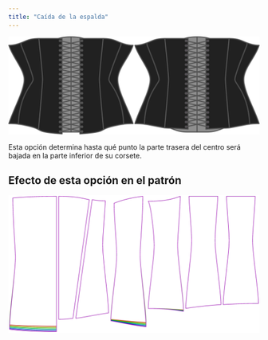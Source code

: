 ```yaml
---
title: "Caída de la espalda"
---
```


![La opción de retroceso en la Catedral](./backdrop.svg)

Esta opción determina hasta qué punto la parte trasera del centro será bajada en la parte inferior de su corsete.

## Efecto de esta opción en el patrón

![Esta imagen muestra el efecto de esta opción superponiendo varias variantes que tienen un valor diferente para esta opción](cathrin_backdrop_sample.svg "Efecto de esta opción en el patrón")
